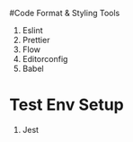 #Code Format & Styling Tools

1. Eslint
2. Prettier
3. Flow
4. Editorconfig
5. Babel

# Test Env Setup

1. Jest

